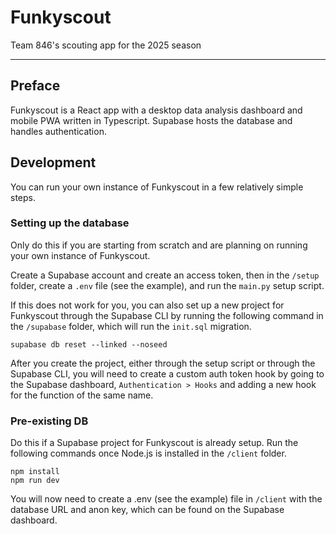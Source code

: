 # Funkyscout

Team 846's scouting app for the 2025 season

---

## Preface

Funkyscout is a React app with a desktop data analysis dashboard and mobile PWA
written in Typescript. Supabase hosts the database and handles authentication.

## Development

You can run your own instance of Funkyscout in a few relatively simple steps.

### Setting up the database

Only do this if you are starting from scratch and are planning on running your
own instance of Funkyscout.

Create a Supabase account and create an access token, then in the `/setup`
folder, create a `.env` file (see the example), and run the `main.py` setup
script.

If this does not work for you, you can also set up a new project for Funkyscout
through the Supabase CLI by running the following command in the `/supabase`
folder, which will run the `init.sql` migration.

```
supabase db reset --linked --noseed
```

After you create the project, either through the setup script or through the
Supabase CLI, you will need to create a custom auth token hook by going to the
Supabase dashboard, `Authentication > Hooks` and adding a new hook for the
function of the same name.

### Pre-existing DB

Do this if a Supabase project for Funkyscout is already setup. Run the following
commands once Node.js is installed in the `/client` folder.

```
npm install
npm run dev
```

You will now need to create a .env (see the example) file in `/client` with the
database URL and anon key, which can be found on the Supabase dashboard.
